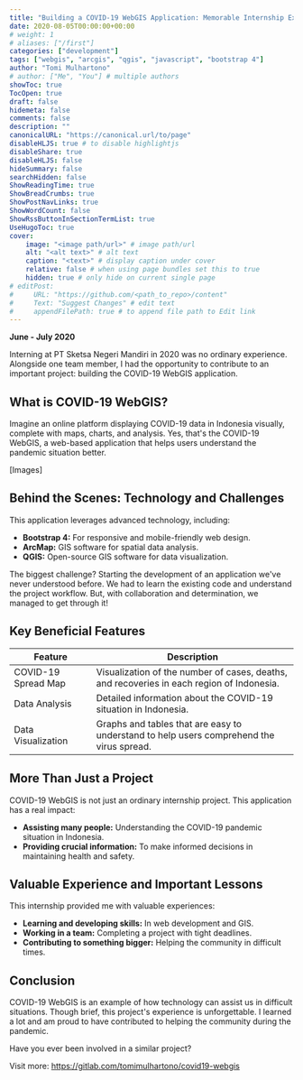 ```yaml
---
title: "Building a COVID-19 WebGIS Application: Memorable Internship Experience"
date: 2020-08-05T00:00:00+00:00
# weight: 1
# aliases: ["/first"]
categories: ["development"]
tags: ["webgis", "arcgis", "qgis", "javascript", "bootstrap 4"]
author: "Tomi Mulhartono"
# author: ["Me", "You"] # multiple authors
showToc: true
TocOpen: true
draft: false
hidemeta: false
comments: false
description: ""
canonicalURL: "https://canonical.url/to/page"
disableHLJS: true # to disable highlightjs
disableShare: true
disableHLJS: false
hideSummary: false
searchHidden: false
ShowReadingTime: true
ShowBreadCrumbs: true
ShowPostNavLinks: true
ShowWordCount: false
ShowRssButtonInSectionTermList: true
UseHugoToc: true
cover:
    image: "<image path/url>" # image path/url
    alt: "<alt text>" # alt text
    caption: "<text>" # display caption under cover
    relative: false # when using page bundles set this to true
    hidden: true # only hide on current single page
# editPost:
#     URL: "https://github.com/<path_to_repo>/content"
#     Text: "Suggest Changes" # edit text
#     appendFilePath: true # to append file path to Edit link
---
```


**June - July 2020**

Interning at PT Sketsa Negeri Mandiri in 2020 was no ordinary experience. Alongside one team member, I had the opportunity to contribute to an important project: building the COVID-19 WebGIS application.

## What is COVID-19 WebGIS?

Imagine an online platform displaying COVID-19 data in Indonesia visually, complete with maps, charts, and analysis. Yes, that's the COVID-19 WebGIS, a web-based application that helps users understand the pandemic situation better.

[Images]

## Behind the Scenes: Technology and Challenges

This application leverages advanced technology, including:

- **Bootstrap 4:** For responsive and mobile-friendly web design.
- **ArcMap:** GIS software for spatial data analysis.
- **QGIS:** Open-source GIS software for data visualization.

The biggest challenge? Starting the development of an application we've never understood before. We had to learn the existing code and understand the project workflow. But, with collaboration and determination, we managed to get through it!

## Key Beneficial Features

| Feature | Description |
| --- | --- |
| COVID-19 Spread Map | Visualization of the number of cases, deaths, and recoveries in each region of Indonesia. |
| Data Analysis | Detailed information about the COVID-19 situation in Indonesia. |
| Data Visualization | Graphs and tables that are easy to understand to help users comprehend the virus spread. |

## More Than Just a Project

COVID-19 WebGIS is not just an ordinary internship project. This application has a real impact:

- **Assisting many people:** Understanding the COVID-19 pandemic situation in Indonesia.
- **Providing crucial information:** To make informed decisions in maintaining health and safety.

## Valuable Experience and Important Lessons

This internship provided me with valuable experiences:

- **Learning and developing skills:** In web development and GIS.
- **Working in a team:** Completing a project with tight deadlines.
- **Contributing to something bigger:** Helping the community in difficult times.

## Conclusion

COVID-19 WebGIS is an example of how technology can assist us in difficult situations. Though brief, this project's experience is unforgettable. I learned a lot and am proud to have contributed to helping the community during the pandemic.

Have you ever been involved in a similar project?

Visit more: https://gitlab.com/tomimulhartono/covid19-webgis